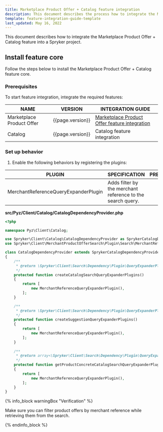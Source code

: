 ```yaml
---
title: Marketplace Product Offer + Catalog feature integration
description: This document describes the process how to integrate the Marketplace Product Offer + Catalog feature into a Spryker project.
template: feature-integration-guide-template
last_updated: May 16, 2022
---
```


This document describes how to integrate the Marketplace Product Offer + Catalog feature into a Spryker project.

## Install feature core

Follow the steps below to install the Marketplace Product Offer + Catalog feature core.

### Prerequisites

To start feature integration, integrate the required features:

| NAME                      | VERSION          | INTEGRATION GUIDE                                                                                                                                                     |
|---------------------------|------------------|-----------------------------------------------------------------------------------------------------------------------------------------------------------------------|
| Marketplace Product Offer | {{page.version}} | [Marketplace Product Offer feature integration](/docs/marketplace/dev/feature-integration-guides/{{page.version}}/marketplace-product-offer-feature-integration.html) |
| Catalog                   | {{page.version}} | Catalog feature integration                                          |

### Set up behavior

1. Enable the following behaviors by registering the plugins:

| PLUGIN                                 | SPECIFICATION                                              | PREREQUISITES | NAMESPACE                                               |
|----------------------------------------|------------------------------------------------------------|---------------|---------------------------------------------------------|
| MerchantReferenceQueryExpanderPlugin   | Adds filter by the merchant reference to the search query. |               | Spryker\Client\MerchantProductOfferSearch\Plugin\Search |

**src/Pyz/Client/Catalog/CatalogDependencyProvider.php**

```php
<?php

namespace Pyz\Client\Catalog;

use Spryker\Client\Catalog\CatalogDependencyProvider as SprykerCatalogDependencyProvider;
use Spryker\Client\MerchantProductOfferSearch\Plugin\Search\MerchantReferenceQueryExpanderPlugin;

class CatalogDependencyProvider extends SprykerCatalogDependencyProvider
{
    /**
     * @return \Spryker\Client\Search\Dependency\Plugin\QueryExpanderPluginInterface[]|\Spryker\Client\SearchExtension\Dependency\Plugin\QueryExpanderPluginInterface[]
     */
    protected function createCatalogSearchQueryExpanderPlugins()
    {
        return [
            new MerchantReferenceQueryExpanderPlugin(),
        ];
    }

    /**
     * @return \Spryker\Client\Search\Dependency\Plugin\QueryExpanderPluginInterface[]|\Spryker\Client\SearchExtension\Dependency\Plugin\QueryExpanderPluginInterface[]
     */
    protected function createSuggestionQueryExpanderPlugins()
    {
        return [
            new MerchantReferenceQueryExpanderPlugin(),
        ];
    }
    
    /**
     * @return array<\Spryker\Client\Search\Dependency\Plugin\QueryExpanderPluginInterface>|array<\Spryker\Client\SearchExtension\Dependency\Plugin\QueryExpanderPluginInterface>
     */
    protected function getProductConcreteCatalogSearchQueryExpanderPlugins(): array
    {
        return [
            new MerchantReferenceQueryExpanderPlugin(),
        ];
    }
}
```

{% info_block warningBox "Verification" %}

Make sure you can filter product offers by merchant reference while retrieving them from the search.

{% endinfo_block %}
